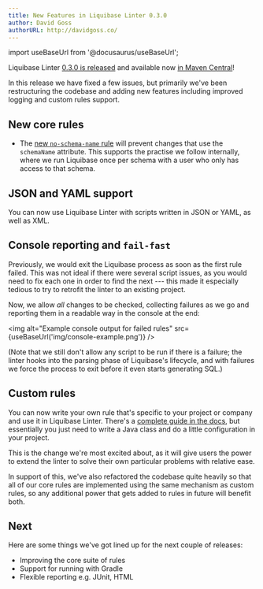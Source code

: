 ```yaml
---
title: New Features in Liquibase Linter 0.3.0
author: David Goss
authorURL: http://davidgoss.co/
---
```


import useBaseUrl from '@docusaurus/useBaseUrl';

Liquibase Linter [0.3.0 is released](https://github.com/whiteclarkegroup/liquibase-linter/releases/tag/0.3.0) and available now [in Maven Central](https://search.maven.org/artifact/com.whiteclarkegroup/liquibase-linter/0.3.0/jar)!

In this release we have fixed a few issues, but primarily we've been restructuring the codebase and adding new features including improved logging and custom rules support.

<!--truncate-->

## New core rules

- The [new `no-schema-name` rule](../../../../docs/rules/no-schema-name.md) will prevent changes that use the `schemaName` attribute. This supports the practise we follow internally, where we run Liquibase once per schema with a user who only has access to that schema.

## JSON and YAML support

You can now use Liquibase Linter with scripts written in JSON or YAML, as well as XML.

## Console reporting and `fail-fast`

Previously, we would exit the Liquibase process as soon as the first rule failed. This was not ideal if there were several script issues, as you would need to fix each one in order to find the next --- this made it especially tedious to try to retrofit the linter to an existing project.

Now, we allow _all_ changes to be checked, collecting failures as we go and reporting them in a readable way in the console at the end:

<img alt="Example console output for failed rules" src={useBaseUrl('img/console-example.png')} />

(Note that we still don't allow any script to be run if there is a failure; the linter hooks into the parsing phase of Liquibase's lifecycle, and with failures we force the process to exit before it even starts generating SQL.)

## Custom rules

You can now write your own rule that's specific to your project or company and use it in Liquibase Linter. There's a [complete guide in the docs](../../../../docs/custom-rules), but essentially you just need to write a Java class and do a little configuration in your project.

This is the change we're most excited about, as it will give users the power to extend the linter to solve their own particular problems with relative ease.

In support of this, we've also refactored the codebase quite heavily so that all of our core rules are implemented using the same mechanism as custom rules, so any additional power that gets added to rules in future will benefit both.

## Next

Here are some things we've got lined up for the next couple of releases:

- Improving the core suite of rules
- Support for running with Gradle
- Flexible reporting e.g. JUnit, HTML
